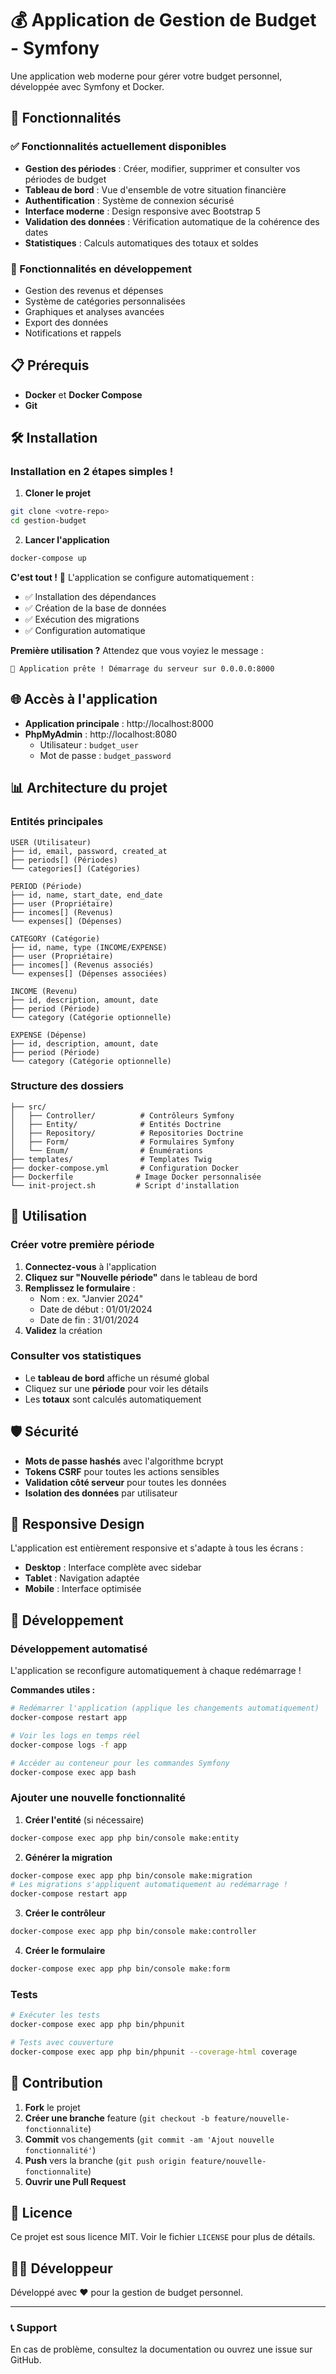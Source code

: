 # 💰 Application de Gestion de Budget - Symfony

Une application web moderne pour gérer votre budget personnel, développée avec Symfony et Docker.

## 🚀 Fonctionnalités

### ✅ Fonctionnalités actuellement disponibles
- **Gestion des périodes** : Créer, modifier, supprimer et consulter vos périodes de budget
- **Tableau de bord** : Vue d'ensemble de votre situation financière
- **Authentification** : Système de connexion sécurisé
- **Interface moderne** : Design responsive avec Bootstrap 5
- **Validation des données** : Vérification automatique de la cohérence des dates
- **Statistiques** : Calculs automatiques des totaux et soldes

### 🔄 Fonctionnalités en développement
- Gestion des revenus et dépenses
- Système de catégories personnalisées
- Graphiques et analyses avancées
- Export des données
- Notifications et rappels

## 📋 Prérequis

- **Docker** et **Docker Compose**
- **Git**

## 🛠️ Installation

### Installation en 2 étapes simples !

1. **Cloner le projet**
```bash
git clone <votre-repo>
cd gestion-budget
```

2. **Lancer l'application**
```bash
docker-compose up
```

**C'est tout !** 🎉 L'application se configure automatiquement :
- ✅ Installation des dépendances
- ✅ Création de la base de données
- ✅ Exécution des migrations
- ✅ Configuration automatique

**Première utilisation ?** Attendez que vous voyiez le message :
```
🎉 Application prête ! Démarrage du serveur sur 0.0.0.0:8000
```

## 🌐 Accès à l'application

- **Application principale** : http://localhost:8000
- **PhpMyAdmin** : http://localhost:8080
  - Utilisateur : `budget_user`
  - Mot de passe : `budget_password`

## 📊 Architecture du projet

### Entités principales

```
USER (Utilisateur)
├── id, email, password, created_at
├── periods[] (Périodes)
└── categories[] (Catégories)

PERIOD (Période)
├── id, name, start_date, end_date
├── user (Propriétaire)
├── incomes[] (Revenus)
└── expenses[] (Dépenses)

CATEGORY (Catégorie)
├── id, name, type (INCOME/EXPENSE)
├── user (Propriétaire)
├── incomes[] (Revenus associés)
└── expenses[] (Dépenses associées)

INCOME (Revenu)
├── id, description, amount, date
├── period (Période)
└── category (Catégorie optionnelle)

EXPENSE (Dépense)
├── id, description, amount, date
├── period (Période)
└── category (Catégorie optionnelle)
```

### Structure des dossiers
```
├── src/
│   ├── Controller/          # Contrôleurs Symfony
│   ├── Entity/              # Entités Doctrine
│   ├── Repository/          # Repositories Doctrine
│   ├── Form/                # Formulaires Symfony
│   └── Enum/                # Énumérations
├── templates/               # Templates Twig
├── docker-compose.yml       # Configuration Docker
├── Dockerfile              # Image Docker personnalisée
└── init-project.sh         # Script d'installation
```

## 🔧 Utilisation

### Créer votre première période

1. **Connectez-vous** à l'application
2. **Cliquez sur "Nouvelle période"** dans le tableau de bord
3. **Remplissez le formulaire** :
   - Nom : ex. "Janvier 2024"
   - Date de début : 01/01/2024
   - Date de fin : 31/01/2024
4. **Validez** la création

### Consulter vos statistiques

- Le **tableau de bord** affiche un résumé global
- Cliquez sur une **période** pour voir les détails
- Les **totaux** sont calculés automatiquement

## 🛡️ Sécurité

- **Mots de passe hashés** avec l'algorithme bcrypt
- **Tokens CSRF** pour toutes les actions sensibles
- **Validation côté serveur** pour toutes les données
- **Isolation des données** par utilisateur

## 📱 Responsive Design

L'application est entièrement responsive et s'adapte à tous les écrans :
- **Desktop** : Interface complète avec sidebar
- **Tablet** : Navigation adaptée
- **Mobile** : Interface optimisée

## 🔄 Développement

### Développement automatisé

L'application se reconfigure automatiquement à chaque redémarrage ! 

**Commandes utiles :**
```bash
# Redémarrer l'application (applique les changements automatiquement)
docker-compose restart app

# Voir les logs en temps réel
docker-compose logs -f app

# Accéder au conteneur pour les commandes Symfony
docker-compose exec app bash
```

### Ajouter une nouvelle fonctionnalité

1. **Créer l'entité** (si nécessaire)
```bash
docker-compose exec app php bin/console make:entity
```

2. **Générer la migration**
```bash
docker-compose exec app php bin/console make:migration
# Les migrations s'appliquent automatiquement au redémarrage !
docker-compose restart app
```

3. **Créer le contrôleur**
```bash
docker-compose exec app php bin/console make:controller
```

4. **Créer le formulaire**
```bash
docker-compose exec app php bin/console make:form
```

### Tests

```bash
# Exécuter les tests
docker-compose exec app php bin/phpunit

# Tests avec couverture
docker-compose exec app php bin/phpunit --coverage-html coverage
```

## 🤝 Contribution

1. **Fork** le projet
2. **Créer une branche** feature (`git checkout -b feature/nouvelle-fonctionnalite`)
3. **Commit** vos changements (`git commit -am 'Ajout nouvelle fonctionnalité'`)
4. **Push** vers la branche (`git push origin feature/nouvelle-fonctionnalite`)
5. **Ouvrir une Pull Request**

## 📝 Licence

Ce projet est sous licence MIT. Voir le fichier `LICENSE` pour plus de détails.

## 👨‍💻 Développeur

Développé avec ❤️ pour la gestion de budget personnel.

---

### 📞 Support

En cas de problème, consultez la documentation ou ouvrez une issue sur GitHub. 